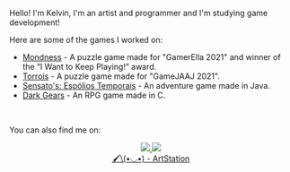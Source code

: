 <p>Hello! I'm Kelvin, I'm an artist and programmer and I'm studying game development!</p>
<p>Here are some of the games I worked on:</p>
<ul>
  <li>
    <a href="https://mewmewdevart.itch.io/mondness">Mondness</a> - A puzzle game made for "GamerElla 2021" and winner of the “I Want to Keep Playing!” award.
  </li>
  <li>
    <a href="https://didiei3.itch.io/torrois">Torrois</a> - A puzzle game made for "GameJAAJ 2021".
  </li>
  <li>
    <a href="https://didiei3.itch.io/sensatos-espolios-temporais">Sensato's: Espólios Temporais</a> - An adventure game made in Java.
  </li>
  <li>
    <a href="https://didiei3.itch.io/dark-gears">Dark Gears</a> - An RPG game made in C.
  </li>
</ul>
<br/>
<p>You can also find me on:</p>
<p align = "center">
  <a href="https://www.linkedin.com/in/kelvin-santos-a42a41195/">
    <img src="https://img.shields.io/badge/LinkedIn-0077B5?style=for-the-badge&logo=linkedin&logoColor=white" />
  </a>
  <a href="https://didiei3.itch.io/">
    <img src="https://img.shields.io/badge/Itch.io-FA5C5C?style=for-the-badge&logo=itchdotio&logoColor=white" />
  </a>
  <br/>
  <a href="https://www.artstation.com/kelvindias">
     🖌\(•◡•) - ArtStation
  </a>
</p>

<!---
didiei3-ksd/didiei3-ksd is a ✨ special ✨ repository because its `README.md` (this file) appears on your GitHub profile.
You can click the Preview link to take a look at your changes.
--->
